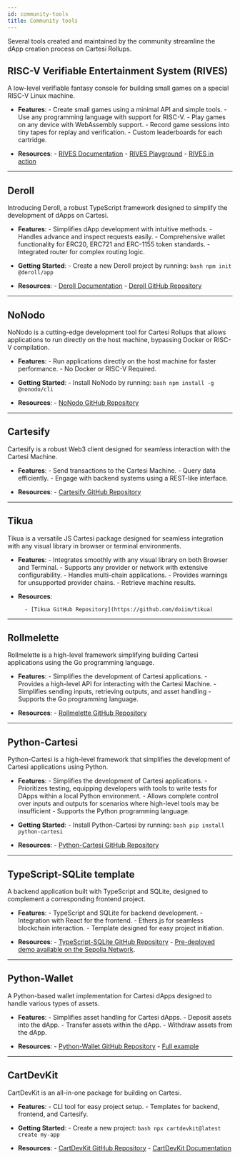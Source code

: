 ```yaml
---
id: community-tools
title: Community tools
---
```


Several tools created and maintained by the community streamline the dApp creation process on Cartesi Rollups.


## RISC-V Verifiable Entertainment System (RIVES)

A low-level verifiable fantasy console for building small games on a special RISC-V Linux machine.

- **Features**:
        - Create small games using a minimal API and simple tools.
        - Use any programming language with support for RISC-V.
        - Play games on any device with WebAssembly support.
        - Record game sessions into tiny tapes for replay and verification.
        - Custom leaderboards for each cartridge.

- **Resources**:
        - [RIVES Documentation](https://rives.io/docs/category/riv)
        - [RIVES Playground](https://rives.io/playground)
        - [RIVES in action](https://app.rives.io/)

---

## Deroll

Introducing Deroll, a robust TypeScript framework designed to simplify the development of dApps on Cartesi.

- **Features**:
        - Simplifies dApp development with intuitive methods.
        - Handles advance and inspect requests easily.
        - Comprehensive wallet functionality for ERC20, ERC721 and ERC-1155 token standards.
        - Integrated router for complex routing logic.

- **Getting Started**:
        - Create a new Deroll project by running:
                ```bash
                npm init @deroll/app
                ```

- **Resources**:
        - [Deroll Documentation](https://deroll.dev)
        - [Deroll GitHub Repository](https://github.com/tuler/deroll)

---

## NoNodo

NoNodo is a cutting-edge development tool for Cartesi Rollups that allows applications to run directly on the host machine, bypassing Docker or RISC-V compilation.

- **Features**:
        - Run applications directly on the host machine for faster performance.
        - No Docker or RISC-V Required.

- **Getting Started**:
        - Install NoNodo by running:
                ```bash
                npm install -g @nonodo/cli
                ```
- **Resources**:
        - [NoNodo GitHub Repository](https://github.com/Calindra/nonodo)

---

## Cartesify

Cartesify is a robust Web3 client designed for seamless interaction with the Cartesi Machine.

- **Features**:
        - Send transactions to the Cartesi Machine.
        - Query data efficiently.
        - Engage with backend systems using a REST-like interface.

- **Resources**:
        - [Cartesify GitHub Repository](https://github.com/Calindra/cartesify)

---

## Tikua

Tikua is a versatile JS Cartesi package designed for seamless integration with any visual library in browser or terminal environments.

- **Features**:
        - Integrates smoothly with any visual library on both Browser and Terminal.
        - Supports any provider or network with extensive configurability.
        - Handles multi-chain applications.
        - Provides warnings for unsupported provider chains.
        - Retrieve machine results.

- **Resources**:

        - [Tikua GitHub Repository](https://github.com/doiim/tikua)


---

## Rollmelette

Rollmelette is a high-level framework simplifying building Cartesi applications using the Go programming language.

- **Features**:
        - Simplifies the development of Cartesi applications.
        - Provides a high-level API for interacting with the Cartesi Machine.
        - Simplifies sending inputs, retrieving outputs, and asset handling 
        - Supports the Go programming language.

- **Resources**:
        - [Rollmelette GitHub Repository](https://github.com/rollmelette/rollmelette)

---

## Python-Cartesi 

Python-Cartesi is a high-level framework that simplifies the development of Cartesi applications using Python.

- **Features**:
        - Simplifies the development of Cartesi applications.
        - Prioritizes testing, equipping developers with tools to write tests for DApps within a local Python environment.
        - Allows complete control over inputs and outputs for scenarios where high-level tools may be insufficient 
        - Supports the Python programming language.

- **Getting Started**:
        - Install Python-Cartesi by running:
                ```bash
                pip install python-cartesi
                ```
- **Resources**:
        - [Python-Cartesi GitHub Repository](https://github.com/prototyp3-dev/python-cartesi)

---

## TypeScript-SQLite template

A backend application built with TypeScript and SQLite, designed to complement a corresponding frontend project.

- **Features**:
        - TypeScript and SQLite for backend development.
        - Integration with React for the frontend.
        - Ethers.js for seamless blockchain interaction.
        - Template designed for easy project initiation.

- **Resources**:
        - [TypeScript-SQLite GitHub Repository](https://github.com/doiim/cartesi-ts-sqlite)
        - [Pre-deployed demo available on the Sepolia Network](https://doiim.github.io/cartesi-ts-react-sqlite/).

---

## Python-Wallet

A Python-based wallet implementation for Cartesi dApps designed to handle various types of assets.

- **Features**:
        - Simplifies asset handling for Cartesi dApps.
        - Deposit assets into the dApp.
        - Transfer assets within the dApp.
        - Withdraw assets from the dApp.

- **Resources**:
        - [Python-Wallet GitHub Repository](https://github.com/jplgarcia/python-wallet/tree/main)
        - [Full example](https://github.com/jplgarcia/python-wallet/blob/main/dapp.py)
---
## CartDevKit

CartDevKit is an all-in-one package for building on Cartesi.

- **Features**:
        - CLI tool for easy project setup.
        - Templates for backend, frontend, and Cartesify.

- **Getting Started**:
        - Create a new project:
                ```bash
                npx cartdevkit@latest create my-app
                ```

- **Resources**:
        - [CartDevKit GitHub Repository](https://github.com/gconnect/cartdev-kit)
        - [CartDevKit Documentation](https://africlab.gitbook.io/cartdevkit)
